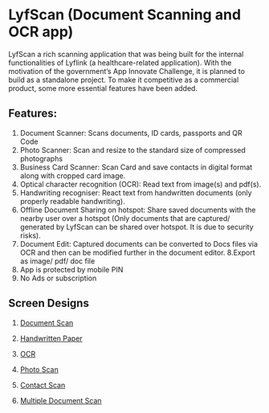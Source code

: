 # LyfScan (Document Scanning and OCR app)

LyfScan a rich scanning application that was being built for the internal functionalities of Lyflink (a healthcare-related application). With the motivation of the government’s App Innovate Challenge, it is planned to build as a standalone project. To make it competitive as a commercial product, some more essential features have been added.

## Features:

1. Document Scanner: Scans documents, ID cards, passports and QR Code
2. Photo Scanner: Scan and resize to the standard size of compressed photographs
3. Business Card Scanner: Scan Card and save contacts in digital format along with cropped card image.
4. Optical character recognition (OCR): Read text from image(s) and pdf(s).
5. Handwriting recogniser: React text from handwritten documents (only properly readable handwriting).
6. Offline Document Sharing on hotspot: Share saved documents with the nearby user over a hotspot (Only documents that are captured/ generated by LyfScan can be shared over hotspot. It is due to security risks).
7. Document Edit: Captured documents can be converted to Docs files via OCR and then can be modified further in the document editor.
8.Export as image/ pdf/ doc file
9. App is protected by mobile PIN
10. No Ads or subscription


## Screen Designs

1. [Document Scan](https://lyflink.s3.ap-south-1.amazonaws.com/media/app-screens/document-tab.jpeg)

2. [Handwritten Paper](https://lyflink.s3.ap-south-1.amazonaws.com/media/app-screens/handwritten-tab.jpeg)

3. [OCR](https://lyflink.s3.ap-south-1.amazonaws.com/media/app-screens/ocr-tab.jpeg)

4. [Photo Scan](https://lyflink.s3.ap-south-1.amazonaws.com/media/app-screens/photo-tab.jpeg)

5. [Contact Scan](https://lyflink.s3.ap-south-1.amazonaws.com/media/app-screens/contact-tab.jpeg)

6. [Multiple Document Scan](https://lyflink.s3.ap-south-1.amazonaws.com/media/app-screens/document-edit.jpeg)
